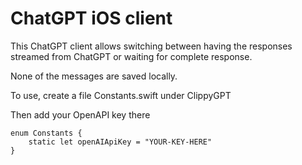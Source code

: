 # ChatGPT iOS client 
This ChatGPT client allows switching between having the responses streamed from ChatGPT or waiting for complete response.

None of the messages are saved locally.

To use, create a file Constants.swift under ClippyGPT

Then add your OpenAPI key there

```
enum Constants {
    static let openAIApiKey = "YOUR-KEY-HERE"
}

```


